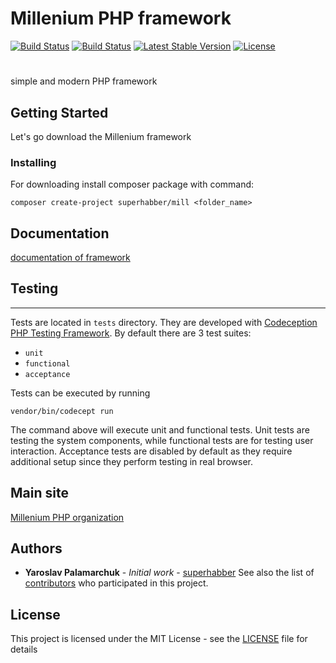 # Millenium PHP framework

[![Build Status](https://travis-ci.org/milleniumphp/milleniumframework.svg?branch=master)](https://travis-ci.org/milleniumphp/milleniumframework)
[![Build Status](https://img.shields.io/packagist/dt/superhabber/mill.svg)](https://packagist.org/packages/superhabber/mill)
[![Latest Stable Version](https://img.shields.io/packagist/v/superhabber/mill.svg)](https://packagist.org/packages/superhabber/mill)
[![License](https://poser.pugx.org/superhabber/mill/license.svg)](https://packagist.org/packages/superhabber/mill)
#

simple and modern PHP framework

## Getting Started

Let's go download the Millenium framework

### Installing

For downloading install composer package with command:

```
composer create-project superhabber/mill <folder_name>
```
## Documentation

[documentation of framework](https://docs-millphp.herokuapp.com)
## Testing

-------

Tests are located in `tests` directory. They are developed with [Codeception PHP Testing Framework](http://codeception.com/).
By default there are 3 test suites:

- `unit`
- `functional`
- `acceptance`

Tests can be executed by running

```
vendor/bin/codecept run
```

The command above will execute unit and functional tests. Unit tests are testing the system components, while functional
tests are for testing user interaction. Acceptance tests are disabled by default as they require additional setup since
they perform testing in real browser. 

## Main site

[Millenium PHP organization](https://milleniumphp.herokuapp.com)

## Authors

* **Yaroslav Palamarchuk** - *Initial work* - [superhabber](https://github.com/superhabber)
See also the list of [contributors](https://github.com/milleniumphp/milleniumframework/graphs/contributors) who participated in this project.

## License

This project is licensed under the MIT License - see the [LICENSE](LICENSE) file for details